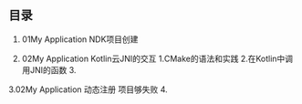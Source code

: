 ## 目录

1. 01My Application     NDK项目创建

2. 02My Application   Kotlin云JNI的交互
   1.CMake的语法和实践
   2.在Kotlin中调用JNI的函数
   3.
   

3.02My Application  动态注册  项目够失败
4.
